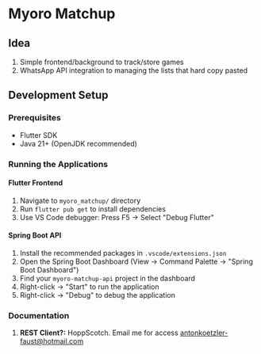 # Myoro Matchup

## Idea

1. Simple frontend/background to track/store games
1. WhatsApp API integration to managing the lists that hard copy pasted

## Development Setup

### Prerequisites

- Flutter SDK
- Java 21+ (OpenJDK recommended)

### Running the Applications

#### Flutter Frontend

1. Navigate to `myoro_matchup/` directory
1. Run `flutter pub get` to install dependencies
1. Use VS Code debugger: Press F5 → Select "Debug Flutter"

#### Spring Boot API

1. Install the recommended packages in `.vscode/extensions.json`
1. Open the Spring Boot Dashboard (View → Command Palette → "Spring Boot Dashboard")
1. Find your `myoro-matchup-api` project in the dashboard
1. Right-click → "Start" to run the application
1. Right-click → "Debug" to debug the application

### Documentation

1. **REST Client?:** HoppScotch. Email me for access <antonkoetzler-faust@hotmail.com>
